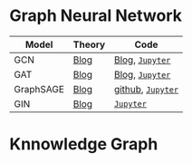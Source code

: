 # Graph Neural Network 

| Model| Theory | Code |
|----------|----------|----------|
| GCN | [Blog](https://meaningful96.github.io/graph/GNN3(GCN)/) | [Blog](https://meaningful96.github.io/graph/GNN4(GCN-%EA%B5%AC%ED%98%84)/), [`Jupyter`](https://github.com/meaningful96/CodeAttic/blob/main/5.%20GNN/Graph_Convolution_Network(GCN).ipynb) |
| GAT | [Blog](https://meaningful96.github.io/graph/GNN5(GAT)/) | [Blog](https://meaningful96.github.io/graph/GAT_Implementation/), [`Jupyter`](https://raw.githubusercontent.com/meaningful96/CodeAttic/main/5.%20GNN/GAT_ver2.ipynb) |
| GraphSAGE | [Blog](https://meaningful96.github.io/graph/GraphSAGE/) | [github](https://github.com/meaningful96/CodeAttic/tree/main/5.%20GraphAI/GraphSAGE), [`Jupyter`](https://github.com/meaningful96/CodeAttic/blob/main/5.%20GraphAI/GraphSAGE.ipynb) |
| GIN | [Blog](https://meaningful96.github.io/graph/GIN/) | [`Jupyter`](https://github.com/meaningful96/CodeAttic/blob/main/5.%20GraphAI/Graph_Isomorphism_Network.ipynb) |


# Knnowledge Graph
